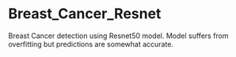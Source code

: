 # Breast_Cancer_Resnet
Breast Cancer detection using Resnet50 model.
Model suffers from overfitting but predictions are somewhat accurate.
